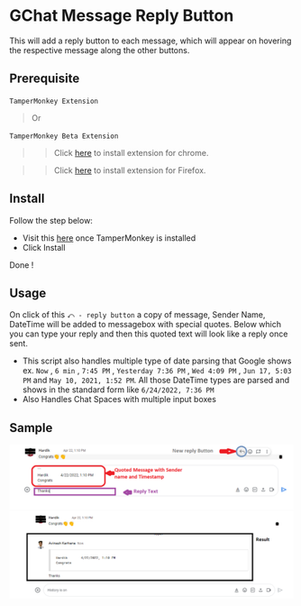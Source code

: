 # GChat Message Reply Button

This will add a reply button to each message, which will appear on hovering the respective message along the other buttons.

## Prerequisite
 `TamperMonkey Extension`
 > Or

 `TamperMonkey Beta Extension` 
 > >  Click [here](https://chrome.google.com/webstore/detail/tampermonkey-beta/gcalenpjmijncebpfijmoaglllgpjagf?hl=en) to install extension for chrome.

 > > Click [here](https://addons.mozilla.org/en-US/firefox/addon/tampermonkey/) to install extension for Firefox.

## Install
Follow the step below:
 - Visit this [here](https://github.com/avinashkarhana/tamperMonkeyScripts/raw/main/GChat%20Message%20Reply%20Button/GChat%20Message%20Reply%20Button.user.js) once TamperMonkey is installed
 - Click Install

 Done !

## Usage
On click of this `⤺ - reply button` a copy of message, Sender Name, DateTime will be added to messagebox with special quotes.
Below which you can type your reply and then this quoted text will look like a reply once sent.

- This script also handles multiple type of date parsing that Google shows ex. `Now` , `6 min` , `7:45 PM` , `Yesterday 7:36 PM` , `Wed 4:09 PM` , `Jun 17, 5:03 PM` and `May 10, 2021, 1:52 PM`.
All those DateTime types are parsed and  shows in the standard form like `6/24/2022, 7:36 PM`
- Also Handles Chat Spaces with multiple input boxes

## Sample
![image info](./Images/Gchat_Reply_Button.png "GChat Reply Button")
![image info](./Images/Gchat_Reply_Result.png "GChat Reply Result")
